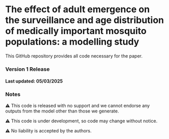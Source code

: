 # The effect of adult emergence on the surveillance and age distribution of medically important mosquito populations: a modelling study

This GitHub repository provides all code necessary for the paper.

### Version 1 Release

#### Last updated: 05/03/2025

### Notes

:warning: This code is released with no support and we cannot endorse any outputs from the model other than those we generate.

:warning: This code is under development, so code may change without notice.

:warning: No liability is accepted by the authors.
